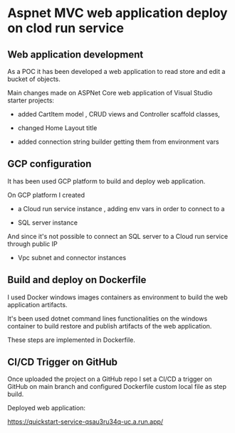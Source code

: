 # Aspnet MVC web application deploy on clod run service 



## Web application development 



As a POC it has been developed a web application to read store and edit a bucket of objects.



Main changes made on ASPNet Core web application of Visual Studio starter projects:

* added CartItem model , CRUD views and Controller scaffold classes,

* changed Home Layout title

* added connection string builder getting them from environment vars



## GCP configuration



It has been used GCP platform to build and deploy web application.



On GCP platform I created

* a Cloud run service instance , adding env vars in order to connect to a

* SQL server instance 

And since it's not possible to connect an SQL server to a Cloud run service through public IP 

* Vpc subnet and connector instances



## Build and deploy on Dockerfile



I used Docker windows images containers as environment to build the web application artifacts.



It's been used dotnet command lines functionalities on the windows container to build restore and publish artifacts of the web application.



These steps are implemented in Dockerfile.



## CI/CD Trigger on GitHub 



Once uploaded the project on a GitHub repo I set a CI/CD a trigger on GitHub on main branch and configured Dockerfile custom local file as step build.




Deployed web application:

https://quickstart-service-qsau3ru34q-uc.a.run.app/
